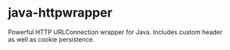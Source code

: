 java-httpwrapper
================

Powerful HTTP URLConnection wrapper for Java. Includes custom header as well as cookie persistence.
